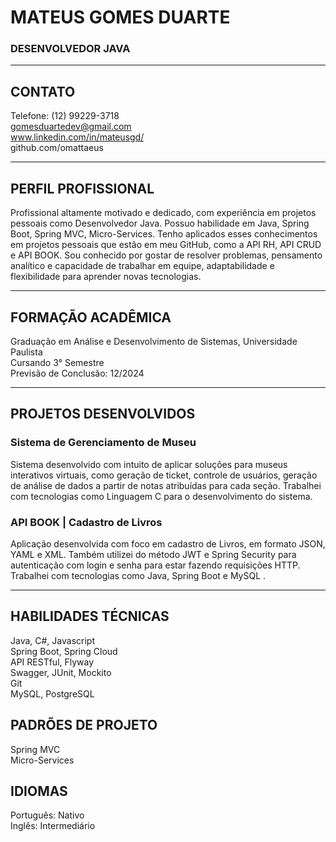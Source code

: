 # MATEUS GOMES DUARTE
### DESENVOLVEDOR JAVA

------
## CONTATO
Telefone: (12) 99229-3718 </br>
gomesduartedev@gmail.com </br>
www.linkedin.com/in/mateusgd/ </br>
github.com/omattaeus </br>

------

## PERFIL PROFISSIONAL
Profissional altamente motivado e dedicado, com experiência em projetos pessoais como Desenvolvedor Java. Possuo habilidade em Java, Spring Boot, Spring MVC, Micro-Services. Tenho aplicados esses conhecimentos em projetos pessoais que estão em meu GitHub, como a API RH, API CRUD e API BOOK. Sou conhecido por gostar de resolver problemas, pensamento analítico e capacidade de trabalhar em equipe, adaptabilidade e flexibilidade para aprender novas tecnologias.

------
## FORMAÇÃO ACADÊMICA
Graduação em Análise e Desenvolvimento de Sistemas, Universidade Paulista </br>
Cursando 3° Semestre </br>
Previsão de Conclusão: 12/2024 </br>

-------
## PROJETOS DESENVOLVIDOS
### Sistema de Gerenciamento de Museu
Sistema desenvolvido com intuito de aplicar soluções para museus interativos virtuais, como geração de ticket, controle de usuários, geração de análise de dados a partir de notas atribuídas para cada seção. Trabalhei com tecnologias como Linguagem C para o desenvolvimento do sistema.

### API BOOK | Cadastro de Livros
Aplicação desenvolvida com foco em cadastro de Livros, em formato JSON, YAML e XML. Também utilizei do método JWT e Spring Security para autenticação com login e senha para estar fazendo requisições HTTP. Trabalhei com tecnologias como Java, Spring Boot e MySQL .

------
## HABILIDADES TÉCNICAS
Java, C#, Javascript </br>
Spring Boot, Spring Cloud </br>
API RESTful, Flyway </br>
Swagger, JUnit, Mockito </br>
Git </br>
MySQL, PostgreSQL </br>

## PADRÕES DE PROJETO
Spring MVC </br>
Micro-Services </br>

## IDIOMAS
Português: Nativo </br>
Inglês: Intermediário </br>

